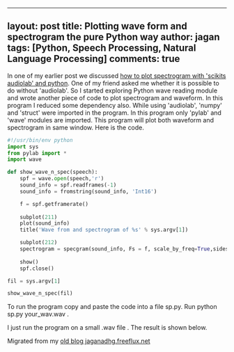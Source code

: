 
---
layout: post
title: Plotting wave form and spectrogram the pure Python way
author: jagan
tags: [Python, Speech Processing, Natural Language Processing]
comments: true
---
In one of my earlier post we discussed [how to plot spectrogram with 'scikits audiolab' and python](http://jaganadhg.github.io/spectrogram/). One of my friend asked me whether it is possible to do without 'audiolab'. So I started exploring Python wave reading module and wrote another piece of code to plot spectrogram and waveform. In this program I reduced some dependency also. While using 'audiolab',  'numpy' and 'struct' were imported in the program. In this program only 'pylab' and 'wave' modules are imported. This program will plot both waveform and spectrogram in same window. 
Here is the code.

```python
#!/usr/bin/env python
import sys
from pylab import *
import wave

def show_wave_n_spec(speech):
    spf = wave.open(speech,'r')
    sound_info = spf.readframes(-1)
    sound_info = fromstring(sound_info, 'Int16')

    f = spf.getframerate()
    
    subplot(211)
    plot(sound_info)
    title('Wave from and spectrogram of %s' % sys.argv[1])

    subplot(212)
    spectrogram = specgram(sound_info, Fs = f, scale_by_freq=True,sides='default')
    
    show()
    spf.close()

fil = sys.argv[1]

show_wave_n_spec(fil)
```

To run the program copy and paste the code into a file sp.py. Run python sp.py your_wav.wav .

I just run the program on a small .wav file . The result is shown below.




Migrated from my [old blog jaganadhg.freeflux.net](https://web.archive.org/web/20160323193721/http://jaganadhg.freeflux.net/blog)
